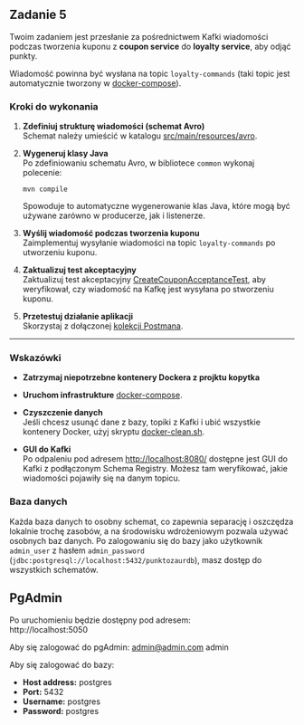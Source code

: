 ## Zadanie 5

Twoim zadaniem jest przesłanie za pośrednictwem Kafki wiadomości podczas tworzenia kuponu z **coupon service** do **loyalty service**, aby odjąć punkty.

Wiadomość powinna być wysłana na topic `loyalty-commands` (taki topic jest automatycznie tworzony w [docker-compose](infrastructure/docker-compose.yml)).

### Kroki do wykonania

1. **Zdefiniuj strukturę wiadomości (schemat Avro)**  
   Schemat należy umieścić w katalogu [src/main/resources/avro](common/src/main/resources/avro).

2. **Wygeneruj klasy Java**  
   Po zdefiniowaniu schematu Avro, w bibliotece `common` wykonaj polecenie:
   ```
   mvn compile
   ```
   Spowoduje to automatyczne wygenerowanie klas Java, które mogą być używane zarówno w producerze, jak i listenerze.

3. **Wyślij wiadomość podczas tworzenia kuponu**  
   Zaimplementuj wysyłanie wiadomości na topic `loyalty-commands` po utworzeniu kuponu.

4. **Zaktualizuj test akceptacyjny**  
   Zaktualizuj test akceptacyjny [CreateCouponAcceptanceTest](coupon-service/src/test/java/pl/punktozaur/coupon/acceptance/CreateCouponAcceptanceTest.java), aby weryfikował, czy wiadomość na Kafkę jest wysyłana po stworzeniu kuponu.

5. **Przetestuj działanie aplikacji**  
   Skorzystaj z dołączonej [kolekcji Postmana](punktozaur-2.postman_collection.json).

---

### Wskazówki

- **Zatrzymaj niepotrzebne kontenery Dockera z projktu kopytka**  

- **Uruchom infrastrukture**  [docker-compose](infrastructure/docker-compose.yml).

- **Czyszczenie danych**  
  Jeśli chcesz usunąć dane z bazy, topiki z Kafki i ubić wszystkie kontenery Docker, użyj skryptu [docker-clean.sh](infrastructure/docker-clean.sh).

- **GUI do Kafki**  
  Po odpaleniu pod adresem [http://localhost:8080/](http://localhost:8080/) dostępne jest GUI do Kafki z podłączonym Schema Registry. Możesz tam weryfikować, jakie wiadomości pojawiły się na danym topicu.

### Baza danych

Każda baza danych to osobny schemat, co zapewnia separację i oszczędza lokalnie trochę zasobów, a na środowisku wdrożeniowym pozwala używać osobnych baz danych.
Po zalogowaniu się do bazy jako użytkownik `admin_user` z hasłem `admin_password` (`jdbc:postgresql://localhost:5432/punktozaurdb`), masz dostęp do wszystkich schematów.

## PgAdmin

Po uruchomieniu będzie dostępny pod adresem:  
http://localhost:5050

Aby się zalogować do pgAdmin:
admin@admin.com
admin

Aby się zalogować do bazy:
- **Host address:** postgres
- **Port:** 5432
- **Username:** postgres
- **Password:** postgres
